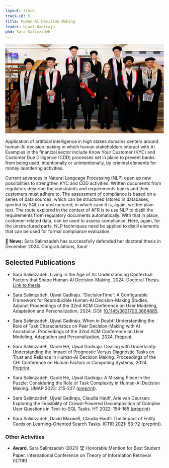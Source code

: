 ```yaml
---
layout: track
track-id: 5
title: Human-AI Decision Making
leader: Ujwal Gadiraju
phd: Sara Salimzadeh
---
```


![](../img/sara-defense.jpeg)

Application of artificial intelligence in high stakes domains centers around human-AI decision making in which human stakeholders interact with AI.
Examples in the financial sector include Know Your Customer (KYC) and Customer Due Dilligence (CDD) processes set in place to prevent banks from being used, intentionally or unintentionally, by criminal elements for money laundering activities.

Current advances in Natural Language Processing (NLP) open up new possibilities to strengthen KYC and CDD activities.
Written documents from regulators describe the constraints and requirements banks and their customers must adhere to.
The assessment of compliance is based on a series of data sources, which can be structured (stored in databases, queried by SQL) or unstructured, in which case it is, again, written plain text.
The route explored in the context of AFR is to use NLP to distill the requirements from regulatory documents automatically. With that in place, customer-related data, can be used to assess compliance. Here, again, for the unstructured parts, NLP techniques need be applied to distill elements that can be used for formal compliance evaluation.

🔔 **News:** Sara Salimzadeh has successfully defended her doctoral thesis in December 2024. Congratulations, Sara!

## Selected Publications

- Sara Salimzadeh. Living in the Age of AI: Understanding Contextual Factors that Shape Human-AI Decision-Making. 2024. Doctoral Thesis. [Link to thesis](https://resolver.tudelft.nl/uuid:8eddbb29-47d2-4344-8b93-aef440c1628a).

- Sara Salimzadeh, Ujwal Gadiraju. “DecisionTime”: A Configurable Framework for Reproducible Human-AI Decision-Making Studies. Adjunct Proceedings of the 32nd ACM Conference on User Modeling, Adaptation and Personalization, 2024. DOI: [10.1145/3631700.3664885](doi.org/10.1145/3631700.3664885).

- Sara Salimzadeh, Ujwal Gadiraju. When in Doubt! Understanding the Role of Task Characteristics on Peer Decision-Making with AI Assistance. Proceedings of the 32nd ACM Conference on User Modeling, Adaptation and Personalization, 2024. [Preprint](https://pure.tudelft.nl/ws/portalfiles/portal/212873760/3627043.3659567.pdf).

- Sara Salimzadeh, Gaole He, Ujwal Gadiraju. Dealing with Uncertainty: Understanding the Impact of Prognostic Versus Diagnostic Tasks on Trust and Reliance in Human-AI Decision Making. Proceedings of the CHI Conference on Human Factors in Computing Systems, 2024. [Preprint](http://ujwalgadiraju.com/Publications/CHI2024a.pdf).

- Sara Salimzadeh, Gaole He, Ujwal Gadiraju: A Missing Piece in the Puzzle: Considering the Role of Task Complexity in Human-AI Decision Making. UMAP 2023: 215-227 ([preprint](https://research.tudelft.nl/en/publications/a-missing-piece-in-the-puzzle-considering-the-role-of-task-comple)).

- Sara Salimzadeh, Ujwal Gadiraju, Claudia Hauff, Arie van Deursen: Exploring the Feasibility of Crowd-Powered Decomposition of Complex User Questions in Text-to-SQL Tasks. HT 2022: 154-165 ([preprint](https://research.tudelft.nl/en/publications/exploring-the-feasibility-of-crowd-powered-decomposition-of-compl))

- Sara Salimzadeh, David Maxwell, Claudia Hauff: The Impact of Entity Cards on Learning-Oriented Search Tasks. ICTIR 2021: 63-72 ([preprint](https://research.tudelft.nl/en/publications/the-impact-of-entity-cards-on-learning-oriented-search-tasks)).

### Other Activities

- **Award.** Sara Salimzadeh (2021) 🏆 Honorable Mention for Best Student Paper. International Conference on Theory of Information Retrieval (ICTIR)